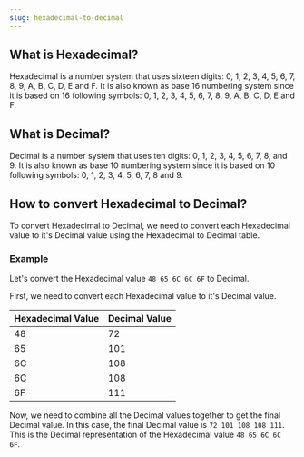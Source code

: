 ```yaml
---
slug: hexadecimal-to-decimal
---
```


## What is Hexadecimal?

Hexadecimal is a number system that uses sixteen digits: 0, 1, 2, 3, 4, 5, 6, 7, 8, 9, A, B, C, D, E and F. It is also known as base 16 numbering system since it is based on 16 following symbols: 0, 1, 2, 3, 4, 5, 6, 7, 8, 9, A, B, C, D, E and F.

## What is Decimal?

Decimal is a number system that uses ten digits: 0, 1, 2, 3, 4, 5, 6, 7, 8, and 9. It is also known as base 10 numbering system since it is based on 10 following symbols: 0, 1, 2, 3, 4, 5, 6, 7, 8 and 9.

## How to convert Hexadecimal to Decimal?

To convert Hexadecimal to Decimal, we need to convert each Hexadecimal value to it's Decimal value using the Hexadecimal to Decimal table.

### Example

Let's convert the Hexadecimal value `48 65 6C 6C 6F` to Decimal.

First, we need to convert each Hexadecimal value to it's Decimal value.

| Hexadecimal Value | Decimal Value |
| ----------------- | ------------- |
| 48                | 72            |
| 65                | 101           |
| 6C                | 108           |
| 6C                | 108           |
| 6F                | 111           |

Now, we need to combine all the Decimal values together to get the final Decimal value. In this case, the final Decimal value is `72 101 108 108 111`. This is the Decimal representation of the Hexadecimal value `48 65 6C 6C 6F`.
